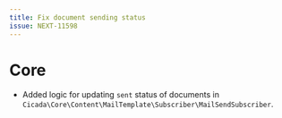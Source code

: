 ```yaml
---
title: Fix document sending status
issue: NEXT-11598
---
```

# Core
*  Added logic for updating `sent` status of documents in `Cicada\Core\Content\MailTemplate\Subscriber\MailSendSubscriber`.

